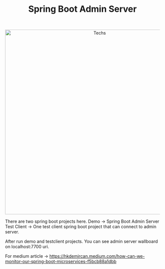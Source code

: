 <h1 align="center"> Spring Boot Admin Server </h1> <br>
<p align="center">
  <a href="#">
    <img alt="Techs" title="Techs" src="https://user-images.githubusercontent.com/34090058/146638319-8948ddad-2298-4867-a4d5-4075fe9573cb.png" width="600">
  </a>
</p>

There are two spring boot projects here.
Demo -> Spring Boot Admin Server
Test Client -> One test client spring boot project that can connect to admin server.

After run demo and testclient projects.
You can see admin server wallboard on localhost:7700 uri.

For medium article -> https://hkdemircan.medium.com/how-can-we-monitor-our-spring-boot-microservices-f5bcb88a1dbb
